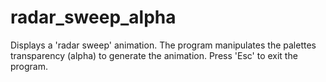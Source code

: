 radar_sweep_alpha
=================

Displays a 'radar sweep' animation. The program manipulates the palettes
transparency (alpha) to generate the animation.  Press 'Esc' to exit the
program.


